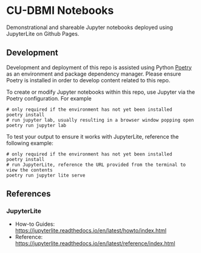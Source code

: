 # CU-DBMI Notebooks

Demonstrational and shareable Jupyter notebooks deployed using JupyterLite on Github Pages.

## Development

Development and deployment of this repo is assisted using Python [Poetry](https://python-poetry.org/docs/) as an environment and package dependency manager. Please ensure Poetry is installed in order to develop content related to this repo.

To create or modify Jupyter notebooks within this repo, use Jupyter via the Poetry configuration. For example

```shell
# only required if the environment has not yet been installed
poetry install
# run jupyter lab, usually resulting in a browser window popping open
poetry run jupyter lab
```

To test your output to ensure it works with JupyterLite, reference the following example:

```shell
# only required if the environment has not yet been installed
poetry install
# run JupyterLite, reference the URL provided from the terminal to view the contents
poetry run jupyter lite serve
```

## References

### JupyterLite

- How-to Guides: <https://jupyterlite.readthedocs.io/en/latest/howto/index.html>
- Reference: <https://jupyterlite.readthedocs.io/en/latest/reference/index.html>
